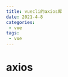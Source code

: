 ```yaml
---
title: vuecli的axios库
date: 2021-4-8
categories:
 - vue
tags:
 - vue
---
```


<!-- more -->

# axios

